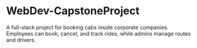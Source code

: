 # WebDev-CapstoneProject
A full-stack project for booking cabs inside corporate companies.   Employees can book, cancel, and track rides, while admins manage routes and drivers.
